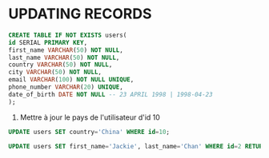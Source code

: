 # UPDATING RECORDS

```sql
CREATE TABLE IF NOT EXISTS users(
id SERIAL PRIMARY KEY,
first_name VARCHAR(50) NOT NULL,
last_name VARCHAR(50) NOT NULL,
country VARCHAR(50) NOT NULL,
city VARCHAR(50) NOT NULL,
email VARCHAR(100) NOT NULL UNIQUE,
phone_number VARCHAR(20) UNIQUE,
date_of_birth DATE NOT NULL -- 23 APRIL 1998 | 1998-04-23
);
```

1. Mettre à jour le pays de l'utilisateur d'id 10

```sql
UPDATE users SET country='China' WHERE id=10;
```

```sql
UPDATE users SET first_name='Jackie', last_name='Chan' WHERE id=2 RETURNING id,first_name,last_name;
```
